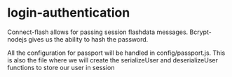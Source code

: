 # login-authentication

Connect-flash allows for passing session flashdata messages.
Bcrypt-nodejs gives us the ability to hash the password.

All the configuration for passport will be handled in config/passport.js. This is also the file where we will create the serializeUser and deserializeUser functions to store our user in session